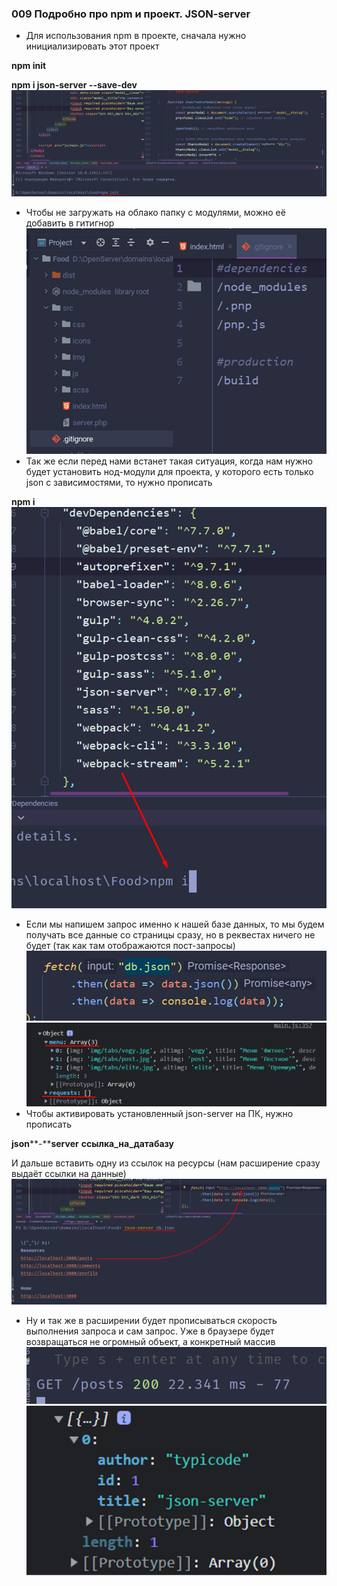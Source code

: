 ### **009 Подробно про npm и проект. JSON-server**

- Для использования npm в проекте, сначала нужно инициализировать этот проект

**npm init**

**npm i json-server --save-dev**
![](../_png/Pasted%20image%2020220909181310.png)
- Чтобы не загружать на облако папку с модулями, можно её добавить в гитигнор
![](../_png/Pasted%20image%2020220909181314.png)
- Так же если перед нами встанет такая ситуация, когда нам нужно будет установить нод-модули для проекта, у которого есть только json с зависимостями, то нужно прописать

**npm i**
![](../_png/Pasted%20image%2020220909181321.png)
- Если мы напишем запрос именно к нашей базе данных, то мы будем получать все данные со страницы сразу, но в реквестах ничего не будет (так как там отображаются пост-запросы)
![](../_png/Pasted%20image%2020220909181329.png)
![](../_png/Pasted%20image%2020220909181333.png)
- Чтобы активировать установленный json-server на ПК, нужно прописать

**json****-****server** **ссылка_на_датабазу**

И дальше вставить одну из ссылок на ресурсы (нам расширение сразу выдаёт ссылки на данные)
![](../_png/Pasted%20image%2020220909181342.png)
- Ну и так же в расширении будет прописываться скорость выполнения запроса и сам запрос. Уже в браузере будет возвращаться не огромный объект, а конкретный массив
![](../_png/Pasted%20image%2020220909181347.png)
![](../_png/Pasted%20image%2020220909181352.png)